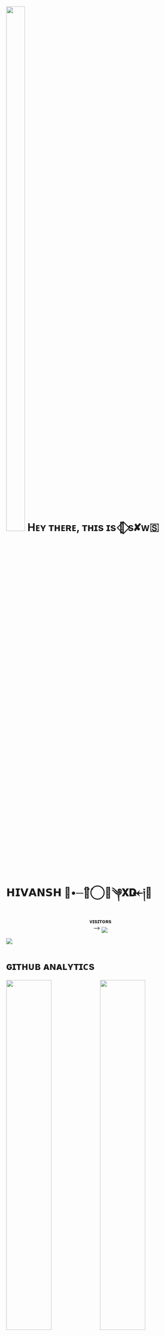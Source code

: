 <h1> <img  style="align-item" :"center" src="https://te.legra.ph/file/8e779ca298fb47f368f2b.jpg" width="50px" height="60%"> Hᴇʏ ᴛʜᴇʀᴇ, ᴛʜɪs ɪs 🦋⃟ s✘ᴡ🇸​𝗛𝗜𝗩𝗔𝗡𝗦𝗛 🦋‌•─‌⃛≛⃝🦅༆𝐗𝐃𐏓 ⃪༏‌⃪</h1>
<p align="center">
    <b>ᴠɪsɪᴛᴏʀs</b><br>
 -->    <img align="middle" src="https://profile-counter.glitch.me/itzshukla/count.svg" />
</p>

[<img src="https://graph.org/file/ac8f3e4e46b14704e9dfc.jpg"/>](https://github.com/itzshukla)

        
<h1> ɢɪᴛʜᴜʙ ᴀɴᴀʟʏᴛɪᴄs </h1>

[<img src="https://github-readme-stats.vercel.app/api?username=itzshukla&count_private=true&show_icons=true&theme=chartreuse-dark&custom_title=What%27s+the+craic?&include_all_commits=true&hide_border=true&bg_color=000000" width="49%">](https://github.com/Noob-Mukesh)  [<img src="https://github-readme-streak-stats.herokuapp.com/?user=itzshukla&theme=chartreuse-dark&hide_border=True&bg_color=000000" width="49%">](https://github.com/itzshukla)

[<img src="https://github.com/itzshukla/itzshukla/blob/master/resources/hr.gif"/>](https://github.com/itzshukla)

<h1> <img src="https://te.legra.ph/file/1f5f400d5a16ae3a89343.jpg" width="70px" style="border-radius: 50%"> ᴄᴏɴᴛᴀᴄᴛ ᴍᴇ </h1>

[<img src="https://te.legra.ph/file/3f6810f790713b26fe826.jpg" width="60px">](https://tg://openmessage?user_id=5059737154) [<img src="https://te.legra.ph/file/2a7a17fc66a8f5fe785c3.jpg" width="60px">](https://github.com/itzshukla) 







## Connect with Me

[![Github](https://img.shields.io/badge/-Github-181717?style=for-the-badge&logo=Github&logoColor=white)](https://github.com/itzshukla)
[![Telegram](https://img.shields.io/badge/Telegram-2CA5E0?style=for-the-badge&logo=telegram&logoColor=white)](https://telegram.me/mastiwithfriendsx)

## My Stats

![GitHub stats](https://github-readme-stats.vercel.app/api?username=itzshukla&show_icons=true&theme=radical)
![Top Languages](https://github-readme-stats.vercel.app/api/top-langs/?username=itzshukla&layout=compact&theme=midnight-purple&hide=Css)

![Visitors](https://visitor-badge.laobi.icu/badge?page_id=itzshukla)￼Enter
